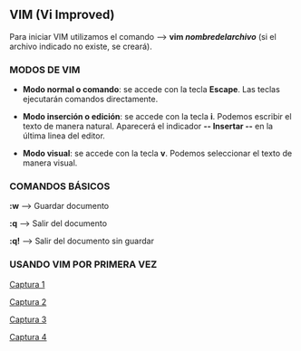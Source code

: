 ## VIM (Vi Improved)

Para iniciar VIM utilizamos el comando --> **vim _nombredelarchivo_** (si el archivo indicado no existe, se creará).

### MODOS DE VIM

- **Modo normal o comando**: se accede con la tecla **Escape**. Las teclas ejecutarán comandos directamente.

- **Modo inserción o edición**: se accede con la tecla **i**. Podemos escribir el texto de manera natural. Aparecerá el indicador **-- Insertar --** en la última linea del editor.

- **Modo visual**: se accede con la tecla **v**. Podemos seleccionar el texto de manera visual.

### COMANDOS BÁSICOS

**:w** --> Guardar documento

**:q** --> Salir del documento

**:q!** --> Salir del documento sin guardar

### USANDO VIM POR PRIMERA VEZ

[Captura 1]()

[Captura 2]()

[Captura 3]()

[Captura 4]()








